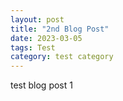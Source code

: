```yaml
---
layout: post
title: "2nd Blog Post"
date: 2023-03-05
tags: Test
category: test category
---
```


test blog post 1
